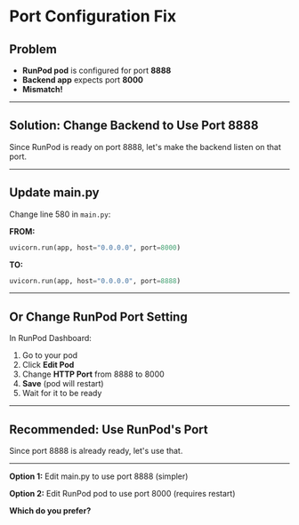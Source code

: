 # Port Configuration Fix

## Problem

- **RunPod pod** is configured for port **8888**
- **Backend app** expects port **8000**
- **Mismatch!**

---

## Solution: Change Backend to Use Port 8888

Since RunPod is ready on port 8888, let's make the backend listen on that port.

---

## Update main.py

Change line 580 in `main.py`:

**FROM:**
```python
uvicorn.run(app, host="0.0.0.0", port=8000)
```

**TO:**
```python
uvicorn.run(app, host="0.0.0.0", port=8888)
```

---

## Or Change RunPod Port Setting

In RunPod Dashboard:
1. Go to your pod
2. Click **Edit Pod**
3. Change **HTTP Port** from 8888 to 8000
4. **Save** (pod will restart)
5. Wait for it to be ready

---

## Recommended: Use RunPod's Port

Since port 8888 is already ready, let's use that.

---

**Option 1:** Edit main.py to use port 8888 (simpler)

**Option 2:** Edit RunPod pod to use port 8000 (requires restart)

**Which do you prefer?**

